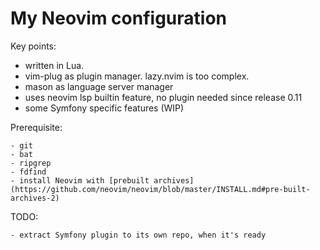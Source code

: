 # My Neovim configuration

Key points:

- written in Lua.
- vim-plug as plugin manager. lazy.nvim is too complex.
- mason as language server manager
- uses neovim lsp builtin feature, no plugin needed since release 0.11
- some Symfony specific features (WIP)

Prerequisite:

    - git
    - bat
    - ripgrep
    - fdfind
    - install Neovim with [prebuilt archives](https://github.com/neovim/neovim/blob/master/INSTALL.md#pre-built-archives-2)

TODO:

    - extract Symfony plugin to its own repo, when it's ready

